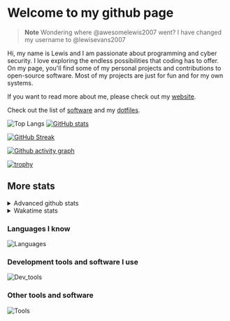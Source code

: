 # Welcome to my github page

> **Note**
> Wondering where @awesomelewis2007 went? I have changed my username to @lewisevans2007

Hi, my name is Lewis and I am passionate about programming and cyber security. I love exploring the endless possibilities that coding has to offer. On my page, you'll find some of my personal projects and contributions to open-source software. Most of my projects are just for fun and for my own systems.

If you want to read more about me, please check out my [website](https://lewisevans2007.github.io/).

Check out the list of [software](https://github.com/lewisevans2007/lewisevans2007/blob/master/software.md) and my [dotfiles](https://github.com/lewisevans2007/dotfiles).

![Top Langs](https://github-readme-stats.vercel.app/api/top-langs/?username=lewisevans2007&hide=html,css,jupyter%20notebook&langs_count=10&layout=donut&theme=transparent&exclude_repo=GPT-code-repository,Obsidian_vault,Apple-PowerManagement,Apple-Security,CMake,qemu,swift,tcpdump,xnu)
[![GitHub stats](https://github-readme-stats.vercel.app/api?username=lewisevans2007&show_icons=true&theme=transparent)](https://github.com/anuraghazra/github-readme-stats)

[![GitHub Streak](https://streak-stats.demolab.com?user=lewisevans2007&theme=transparent)](https://git.io/streak-stats)

[![Github activity graph](https://github-readme-activity-graph.vercel.app/graph?username=lewisevans2007&theme=github-compact&area=true)](https://github.com/ashutosh00710/github-readme-activity-graph)

[![trophy](https://github-profile-trophy.vercel.app/?username=lewisevans2007&theme=darkhub)](https://github.com/ryo-ma/github-profile-trophy)

## More stats
<details close>
<summary>Advanced github stats</summary>
<br>
  
![Metrics](https://raw.githubusercontent.com/lewisevans2007/lewisevans2007/master/github-metrics.svg)
  
</details>

<details close>
<summary>Wakatime stats</summary>
<br>

<!--START_SECTION:waka-->

```txt
C                  3 hrs 29 mins   █████▓░░░░░░░░░░░░░░░░░░░   22.14 %
HTML               2 hrs 55 mins   ████▓░░░░░░░░░░░░░░░░░░░░   18.55 %
Markdown           1 hr 44 mins    ██▓░░░░░░░░░░░░░░░░░░░░░░   11.10 %
C++                1 hr 12 mins    ██░░░░░░░░░░░░░░░░░░░░░░░   07.72 %
Makefile           1 hr 5 mins     █▓░░░░░░░░░░░░░░░░░░░░░░░   06.89 %
Kconfig            54 mins         █▒░░░░░░░░░░░░░░░░░░░░░░░   05.77 %
Python             50 mins         █▒░░░░░░░░░░░░░░░░░░░░░░░   05.32 %
Other              49 mins         █▒░░░░░░░░░░░░░░░░░░░░░░░   05.23 %
Objective-C        40 mins         █░░░░░░░░░░░░░░░░░░░░░░░░   04.24 %
Bash               40 mins         █░░░░░░░░░░░░░░░░░░░░░░░░   04.23 %
Rust               20 mins         ▓░░░░░░░░░░░░░░░░░░░░░░░░   02.13 %
YAML               10 mins         ▒░░░░░░░░░░░░░░░░░░░░░░░░   01.12 %
JSON               9 mins          ▒░░░░░░░░░░░░░░░░░░░░░░░░   01.05 %
Git Config         7 mins          ▒░░░░░░░░░░░░░░░░░░░░░░░░   00.79 %
CMake              7 mins          ▒░░░░░░░░░░░░░░░░░░░░░░░░   00.76 %
```

<!--END_SECTION:waka-->
</details>

### Languages I know
![Languages](https://skillicons.dev/icons?i=python,cpp,cs,c,javascript,nodejs,dotnet,bash,css,html,rust)
### Development tools and software I use
![Dev_tools](https://skillicons.dev/icons?i=git,docker,github,googlecloud,vscode,visualstudio,raspberrypi,linux,powershell,replit)
### Other tools and software
![Tools](https://skillicons.dev/icons?i=blender,ps,pr,ai,xd,figma)
